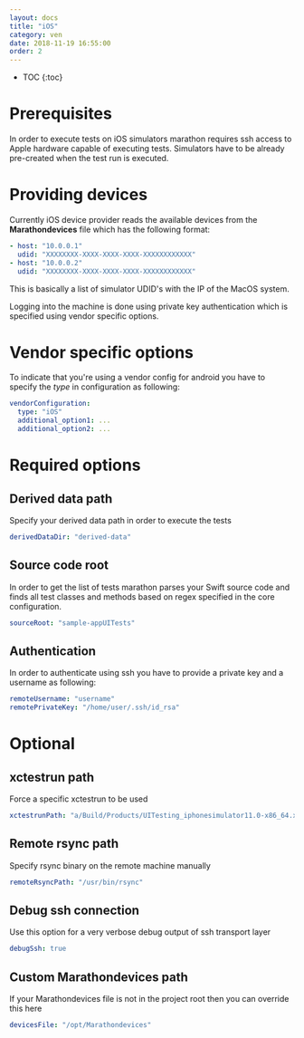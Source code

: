 ```yaml
---
layout: docs
title: "iOS"
category: ven
date: 2018-11-19 16:55:00
order: 2
---
```


* TOC
{:toc}

# Prerequisites
In order to execute tests on iOS simulators marathon requires ssh access to
Apple hardware capable of executing tests. Simulators have to be already
pre-created when the test run is executed.

# Providing devices
Currently iOS device provider reads the available devices from the
**Marathondevices** file which has the following format:

```yaml
- host: "10.0.0.1"
  udid: "XXXXXXXX-XXXX-XXXX-XXXX-XXXXXXXXXXXX"
- host: "10.0.0.2"
  udid: "XXXXXXXX-XXXX-XXXX-XXXX-XXXXXXXXXXXX"
```

This is basically a list of simulator UDID's with the IP of the MacOS system.

Logging into the machine is done using private key authentication which is
specified using vendor specific options.

# Vendor specific options
To indicate that you're using a vendor config for android you have to specify
the *type* in configuration as following:

```yaml
vendorConfiguration:
  type: "iOS"
  additional_option1: ...
  additional_option2: ...
```

# Required options
## Derived data path
Specify your derived data path in order to execute the tests

```yaml
derivedDataDir: "derived-data"
```

## Source code root
In order to get the list of tests marathon parses your Swift source code and
finds all test classes and methods based on regex specified in the core
configuration.

```yaml
sourceRoot: "sample-appUITests"
```

## Authentication
In order to authenticate using ssh you have to provide a private key and a
username as following:

```yaml
remoteUsername: "username"
remotePrivateKey: "/home/user/.ssh/id_rsa"
```

# Optional
## xctestrun path
Force a specific xctestrun to be used

```yaml
xctestrunPath: "a/Build/Products/UITesting_iphonesimulator11.0-x86_64.xctestrun"
```

## Remote rsync path
Specify rsync binary on the remote machine manually

```yaml
remoteRsyncPath: "/usr/bin/rsync"
```

## Debug ssh connection
Use this option for a very verbose debug output of ssh transport layer

```yaml
debugSsh: true
```

## Custom Marathondevices path
If your Marathondevices file is not in the project root then you can override
this here

```yaml
devicesFile: "/opt/Marathondevices"
```
